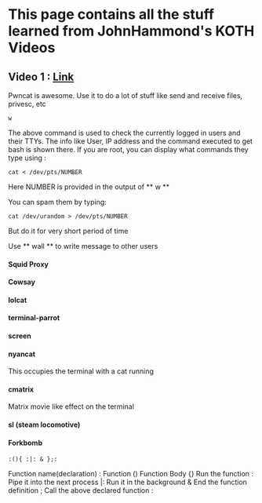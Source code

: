 # This page contains all the stuff learned from JohnHammond's KOTH Videos

## Video 1 : [Link](https://www.youtube.com/watch?v=B7YoMwBYAOU)

Pwncat is awesome. Use it to do a lot of stuff like send and receive files, privesc, etc

```
w
```
The above command is used to check the currently logged in users and their TTYs.
The info like User, IP address and the command executed to get bash is shown there.
If you are root, you can display what commands they type using :
```
cat < /dev/pts/NUMBER
```
Here NUMBER is provided in the output of ** w **

You can spam them by typing:
```
cat /dev/urandom > /dev/pts/NUMBER
```
But do it for very short period of time

Use ** wall ** to write message to other users

#### Squid Proxy

#### Cowsay

#### lolcat

#### terminal-parrot

#### screen

#### nyancat

This occupies the terminal with a cat running

#### cmatrix

Matrix movie like effect on the terminal

#### sl (steam locomotive)

#### Forkbomb
```
:(){ :|: & };:
```
Function name(declaration) : 
Function ()
Function Body {}
Run the function :
Pipe it into the next process |:
Run it in the background &
End the function definition ;
Call the above declared function :
